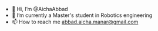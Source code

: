 - 👋 Hi, I’m @AichaAbbad 
- 🌱 I’m currently a Master's student in Robotics engineering 
- 📫 How to reach me abbad.aicha.manar@gmail.com

<!---
AichaAbbad/AichaAbbad is a ✨ special ✨ repository because its `README.md` (this file) appears on your GitHub profile.
You can click the Preview link to take a look at your changes.
--->
